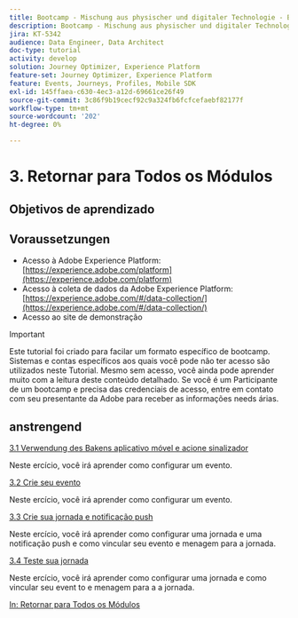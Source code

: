 ```yaml
---
title: Bootcamp - Mischung aus physischer und digitaler Technologie - Brasilien
description: Bootcamp - Mischung aus physischer und digitaler Technologie - Brasilien
jira: KT-5342
audience: Data Engineer, Data Architect
doc-type: tutorial
activity: develop
solution: Journey Optimizer, Experience Platform
feature-set: Journey Optimizer, Experience Platform
feature: Events, Journeys, Profiles, Mobile SDK
exl-id: 145ffaea-c630-4ec3-a12d-69661ce26f49
source-git-commit: 3c86f9b19cecf92c9a324fb6fcfcefaebf82177f
workflow-type: tm+mt
source-wordcount: '202'
ht-degree: 0%

---
```


# 3. Retornar para Todos os Módulos

## Objetivos de aprendizado

## Voraussetzungen

- Acesso à Adobe Experience Platform: [https://experience.adobe.com/platform](https://experience.adobe.com/platform)
- Acesso à coleta de dados da Adobe Experience Platform: [https://experience.adobe.com/#/data-collection/](https://experience.adobe.com/#/data-collection/)
- Acesso ao site de demonstração

>[!IMPORTANT]
>
>Este tutorial foi criado para facilar um formato específico de bootcamp. Sistemas e contas específicos aos quais você pode não ter acesso são utilizados neste Tutorial. Mesmo sem acesso, você ainda pode aprender muito com a leitura deste conteúdo detalhado. Se você é um Participante de um bootcamp e precisa das credenciais de acesso, entre em contato com seu presentante da Adobe para receber as informações needs árias.

## anstrengend

[3.1 Verwendung des Bakens aplicativo móvel e acione sinalizador](./ex1.md)

Neste ercício, você irá aprender como configurar um evento.

[3.2 Crie seu evento](./ex2.md)

Neste ercício, você irá aprender como configurar um evento.

[3.3 Crie sua jornada e notificação push](./ex3.md)

Neste ercício, você irá aprender como configurar uma jornada e uma notificação push e como vincular seu evento e menagem para a jornada.

[3.4 Teste sua jornada](./ex4.md)

Neste ercício, você irá aprender como configurar uma jornada e como vincular seu event to e menagem para a a jornada.

[In: Retornar para Todos os Módulos](../../overview.md)
